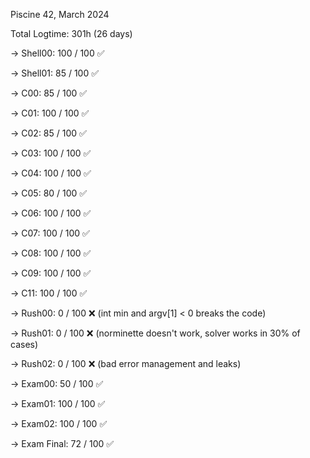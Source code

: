Piscine 42, March 2024

Total Logtime: 301h (26 days)

-> Shell00: 100 / 100 ✅

-> Shell01: 85 / 100  ✅

-> C00: 85 / 100      ✅

-> C01: 100 / 100     ✅

-> C02: 85 / 100      ✅

-> C03: 100 / 100     ✅

-> C04:  100 / 100    ✅

-> C05: 80 / 100      ✅

-> C06: 100 / 100     ✅

-> C07: 100 / 100     ✅

-> C08: 100 / 100     ✅

-> C09: 100 / 100     ✅

-> C11: 100 / 100     ✅

-> Rush00: 0 / 100    ❌ (int min and argv[1] < 0 breaks the code)

-> Rush01: 0 / 100    ❌ (norminette doesn't work, solver works in 30% of cases)

-> Rush02: 0 / 100    ❌ (bad error management and leaks)

-> Exam00: 50 / 100   ✅

-> Exam01: 100 / 100  ✅

-> Exam02: 100 / 100  ✅

-> Exam Final: 72 / 100 ✅